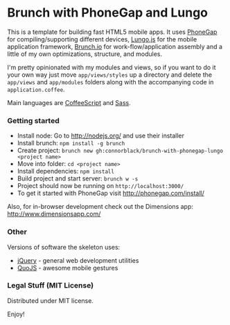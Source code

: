 # Brunch with PhoneGap and Lungo
This is a template for building fast HTML5 mobile apps. It uses [PhoneGap](http://phonegap.com/) for compiling/supporting different devices, [Lungo.js](http://lungo.tapquo.com/) for the mobile application framework, [Brunch.io](http://brunch.io/) for work-flow/application assembly and a little of my own optimizations, structure, and modules.

I'm pretty opinionated with my modules and views, so if you want to do it your own way just move `app/views/styles` up a directory and delete the `app/views` and `app/modules` folders along with the accompanying code in `application.coffee`.

Main languages are [CoffeeScript](http://coffeescript.org/) and [Sass](http://sass-lang.com/).

### Getting started
* Install node: Go to http://nodejs.org/ and use their installer
* Install brunch: `npm install -g brunch`
* Create project: `brunch new gh:connorblack/brunch-with-phonegap-lungo <project name>`
* Move into folder: `cd <project name>`
* Install dependencies: `npm install`
* Build project and start server: `brunch w -s`
* Project should now be running on `http://localhost:3000/`
* To get it started with PhoneGap visit http://phonegap.com/install/

Also, for in-browser development check out the Dimensions app: http://www.dimensionsapp.com/

### Other
Versions of software the skeleton uses:

* [jQuery](http://jquery.com/) - general web development utilities
* [QuoJS](http://quojs.tapquo.com/) - awesome mobile gestures

### Legal Stuff (MIT License)

Distributed under MIT license.

Enjoy!
